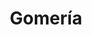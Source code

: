 ---
title: "Gomería"
url: /cochabamba/gomeria-avenida-ruben-dario-2/
shop: reparación de automóviles
---